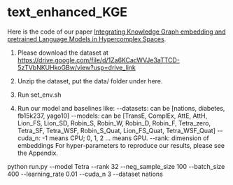# text_enhanced_KGE

Here is the code of our paper [Integrating Knowledge Graph embedding and pretrained Language Models in Hypercomplex Spaces](https://arxiv.org/abs/2208.02743).

1. Please download the dataset at https://drive.google.com/file/d/1Za6KCacWVJe3aTTCD-5zTVbNKUHkoGBw/view?usp=drive_link

2. Unzip the dataset, put the data/ folder under here.

3. Run set_env.sh

3. Run our model and baselines like:
--datasets: can be [nations, diabetes, fb15k237, yago10]
--models: can be [TransE, ComplEx, AttE, AttH, Lion_FS, Lion_SD, Robin_S, Robin_W, Robin_D, Robin_F, Tetra_zero, Tetra_SF, Tetra_WSF, Robin_S_Quat, Lion_FS_Quat, Tetra_WSF_Quat]
--cuda_n: -1 means CPU; 0, 1, 2 ... means GPU.
--rank: dimension of embeddings
For hyper-parameters to reproduce our results, please see the Appendix.

python run.py --model Tetra --rank 32 --neg_sample_size 100 --batch_size 400 --learning_rate 0.01 --cuda_n 3 --dataset nations
